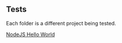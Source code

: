 ## Tests
Each folder is a different project being tested.

[NodeJS Hello World](https://github.com/danielramosbh74/tests/blob/master/index-nodejs-hello-world.html)

